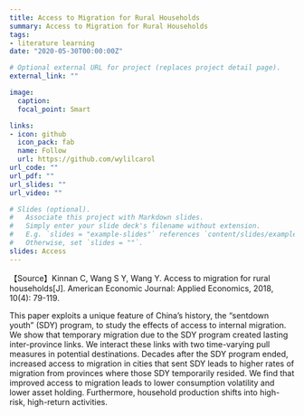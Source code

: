 ```yaml
---
title: Access to Migration for Rural Households
summary: Access to Migration for Rural Households
tags:
- literature learning 
date: "2020-05-30T00:00:00Z"

# Optional external URL for project (replaces project detail page).
external_link: ""

image:
  caption:
  focal_point: Smart

links:
- icon: github
  icon_pack: fab
  name: Follow
  url: https://github.com/wylilcarol
url_code: ""
url_pdf: ""
url_slides: ""
url_video: ""

# Slides (optional).
#   Associate this project with Markdown slides.
#   Simply enter your slide deck's filename without extension.
#   E.g. `slides = "example-slides"` references `content/slides/example-slides.md`.
#   Otherwise, set `slides = ""`.
slides: Access
---
```


【Source】Kinnan C, Wang S Y, Wang Y. Access to migration for rural households[J]. American Economic Journal: Applied Economics, 2018, 10(4): 79-119.

This paper exploits a unique feature of China’s history, the “sentdown
youth” (SDY) program, to study the effects of access to internal
migration. We show that temporary migration due to the SDY program
created lasting inter-province links. We interact these links with two
time-varying pull measures in potential destinations. Decades after
the SDY program ended, increased access to migration in cities that
sent SDY leads to higher rates of migration from provinces where
those SDY temporarily resided. We find that improved access to migration
leads to lower consumption volatility and lower asset holding.
Furthermore, household production shifts into high-risk, high-return
activities.